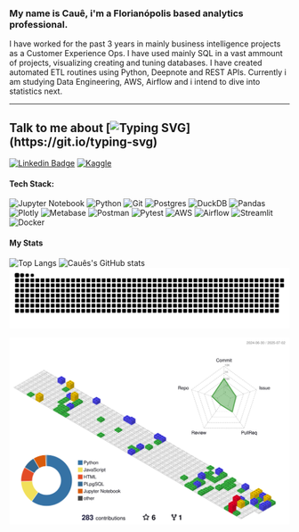 

### My name is Cauê, i'm a Florianópolis based analytics professional.
I have worked for the past 3 years in mainly business intelligence projects as a Customer Experience Ops. I have used mainly SQL in a vast ammount of projects, visualizing creating and tuning databases.
I have created automated ETL routines using Python, Deepnote and REST APIs. Currently i am studying Data Engineering, AWS, Airflow and i intend to dive into statistics next. <br/>

---

## Talk to me about [![Typing SVG](https://readme-typing-svg.herokuapp.com?font=Roboto&duration=2800&pause=500&color=F7F7F7&random=true&width=435&lines=customer+analytics.;product-led+growth.;data+engineering.;data+warehousing.;ML+algorithms.;product+analytics.)](https://git.io/typing-svg)


[![Linkedin Badge](https://img.shields.io/badge/-Cacau-blue?style=for-the-badge&logo=Linkedin&logoColor=white&link=https://www.linkedin.com/in/cacau/)](https://www.linkedin.com/in/cacau/)
[![Kaggle](https://img.shields.io/badge/caueausec-035a7d?style=for-the-badge&logo=kaggle&logoColor=white)](https://www.kaggle.com/caueausec)

#### Tech Stack:
![Jupyter Notebook](https://img.shields.io/badge/jupyter-00BF6F.svg?style=for-the-badge&logo=jupyter&logoColor=white)
![Python](https://img.shields.io/badge/python-00BF6F?style=for-the-badge&logo=python&logoColor=white)
![Git](https://img.shields.io/badge/git-00BF6F.svg?style=for-the-badge&logo=git&logoColor=white)
![Postgres](https://img.shields.io/badge/postgres-%23FF4F00.svg?style=for-the-badge&logo=postgresql&logoColor=white)
![DuckDB](https://img.shields.io/badge/Duckdb%20-%20%23FF4F00?style=for-the-badge&logo=duckdb&logoColor=white)
![Pandas](https://img.shields.io/badge/pandas-%237856FF.svg?style=for-the-badge&logo=pandas&logoColor=white)
![Plotly](https://img.shields.io/badge/Plotly-%237856FF.svg?style=for-the-badge&logo=plotly&logoColor=white)
![Metabase](https://img.shields.io/badge/Metabase%20-%20%237856FF?style=for-the-badge&logo=metabase&logoColor=white)
![Postman](https://img.shields.io/badge/Postman-2C5263?style=for-the-badge&logo=postman&logoColor=white)
![Pytest](https://img.shields.io/badge/Pytest%20-%20%232C5263?style=for-the-badge&logo=pytest&logoColor=white)
![AWS](https://img.shields.io/badge/AWS-%230db7ed.svg?style=for-the-badge&logo=amazon-aws&logoColor=white)
![Airflow](https://img.shields.io/badge/Apache%20Airflow-0db7ed?style=for-the-badge&logo=Apache%20Airflow&logoColor=white)
![Streamlit](https://img.shields.io/badge/Streamlit%20-%20%230db7ed?style=for-the-badge&logo=streamlit&logoColor=white)
![Docker](https://img.shields.io/badge/docker-%230db7ed.svg?style=for-the-badge&logo=docker&logoColor=white)

#### My Stats
![Top Langs](https://github-readme-stats.vercel.app/api/top-langs/?username=strangercacaus&size_weight=0&count_weight=1&theme=tokyonight&langs_count=20)
![Cauês's GitHub stats](https://github-readme-stats.vercel.app/api?username=strangercacaus&show_icons=true&theme=tokyonight)
![Snake animation](https://github.com/strangercacaus/strangercacaus/blob/output/snake.svg)

![3D Profile View](./profile-3d-contrib/profile-gitblock.svg)
